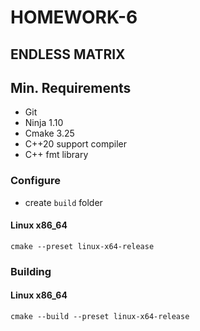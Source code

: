 # HOMEWORK-6

## ENDLESS MATRIX

## Min. Requirements

+ Git
+ Ninja 1.10
+ Cmake 3.25
+ C++20 support compiler
+ C++ fmt library

### Configure

* create `build` folder

#### Linux x86_64

`cmake --preset linux-x64-release`

### Building

#### Linux x86_64

`cmake --build --preset linux-x64-release`
